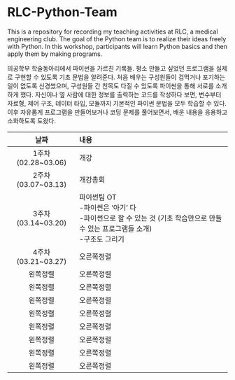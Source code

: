 # RLC-Python-Team

This is a repository for recording my teaching activities at RLC, a medical engineering club. The goal of the Python team is to realize their ideas freely with Python. In this workshop, participants will learn Python basics and then apply them by making programs.

의공학부 학술동아리에서 파이썬을 가르친 기록들. 평소 만들고 싶었던 프로그램을 실제로 구현할 수 있도록 기초 문법을 알려준다. 처음 배우는 구성원들이 겁먹거나 포기하는 일이 없도록 신경썼으며, 구성원들 간 친목도 다질 수 있도록 파이썬을 통해 서로를 소개하게 했다. 자신이나 옆 사람에 대한 정보를 출력하는 코드를 작성하다 보면, 변수부터 자료형, 제어 구조, 데이터 타입, 모듈까지 기본적인 파이썬 문법을 모두 학습할 수 있다. 이후 자유롭게 프로그램을 만들어보거나 코딩 문제를 풀어보면서, 배운 내용을 응용하고 소화하도록 도왔다.

|날짜|내용|
|:---:|:---|
|1주차(02.28~03.06)|개강|
|2주차(03.07~03.13)|개강총회|
|3주차(03.14~03.20)|파이썬팀 OT</br> -파이썬은 ‘아기’ 다</br> -파이썬으로 할 수 있는 것 (기초 학습만으로 만들 수 있는 프로그램들 소개)</br> -구조도 그리기|
|4주차(03.21~03.27)|오른쪽정렬|
|왼쪽정렬|오른쪽정렬|
|왼쪽정렬|오른쪽정렬|
|왼쪽정렬|오른쪽정렬|
|왼쪽정렬|오른쪽정렬|
|왼쪽정렬|오른쪽정렬|
|왼쪽정렬|오른쪽정렬|
|왼쪽정렬|오른쪽정렬|
|왼쪽정렬|오른쪽정렬|
